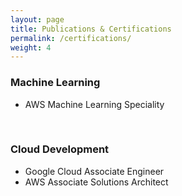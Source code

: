 ```yaml
---
layout: page
title: Publications & Certifications
permalink: /certifications/
weight: 4
---
```


###  Machine Learning  <br>
<ul>
    
<li> AWS Machine Learning Speciality </li>
</ul> <br>
    
###  Cloud Development  <br>
<ul>
    
<li> Google Cloud Associate Engineer </li>
<li> AWS Associate Solutions Architect </li>
</ul>
<br>
